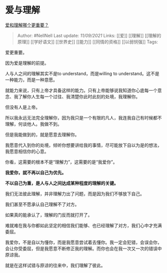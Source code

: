 # 爱与理解
[爱和理解哪个更重要？](https://www.zhihu.com/question/40017710/answer/2114867911)

> Author: #NellNell 
Last update: *11/09/2021* 
Links: [[爱]] [[理解]] [[理解的原理]] [[学好语文]] [[世界史]] [[能力]] [[同情的资格]] [[以弱悯强]] 
Tags:    
  

爱更重要。

因为爱是理解的前提。

人与人之间的理解其实不是to understand，而是willing to understand。这不是一种能力，而是一种意愿。

就能力来说，只有上帝才具备这样的能力。只有上帝能够说我知道你心底每一个意念、我了解你人生每一个过往、我清楚你此时此刻的处境，我理解你。

但没有人是上帝。

所以我永远无法完全理解你，因为我只是一个有限的凡人，我连我自己有时候都不理解，何谈他人。我做不到。

但是我能做到的，就是愿意去理解你。

我愿意代入到你的处境，倾听你想要讲给我的事情，尽可能放下自以为是的想法，我愿意相信你的心意。

你看，这需要的根本不是“理解力”，这需要的是“我爱你”。

**我爱你，就不再以自己为优先。**

**不以自己为重，是人与人之间达成某种程度的理解的关键。**

我们无法彼此理解，并非理解力出了问题，而是因为我们不够放下自己。

我们甚至不愿承认自己理解不了对方。

如果真的能承认了，理解的门反而就打开了。

难就难在我与你都如此坚定的相信我们能够、也已经理解了对方，我们心中才充满委屈。

我爱你，不是自以为懂你，而是我愿意尝试着去懂你。我一定会犯错，会误会你，会让你受委屈，但是我愿意不断修正我的理解。而你也会在我一次又一次的错误中原谅我。

就是在这样试错与原谅的往来中，我们理解了彼此。
